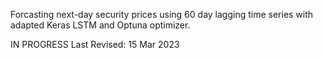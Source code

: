 Forcasting next-day security prices using 60 day lagging time series with adapted Keras LSTM and Optuna optimizer.

IN PROGRESS
Last Revised: 15 Mar 2023
